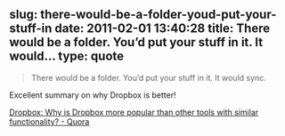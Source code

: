 slug: there-would-be-a-folder-youd-put-your-stuff-in
date: 2011-02-01 13:40:28
title: There would be a folder. You’d put your stuff in it. It would...
type: quote
---

> There would be a folder. You’d put your stuff in it. It would sync.

Excellent summary on why Dropbox is better!

 [Dropbox: Why is Dropbox more popular than other tools with similar functionality? - Quora](http://www.quora.com/Dropbox/Why-is-Dropbox-more-popular-than-other-tools-with-similar-functionality)
